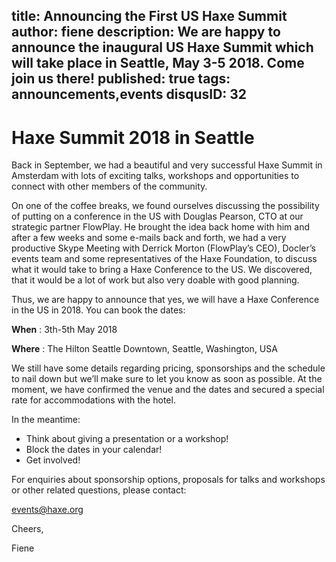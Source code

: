 title: Announcing the First US Haxe Summit
author: fiene
description: We are happy to announce the inaugural US Haxe Summit which will take place in Seattle, May 3-5 2018. Come join us there!
published: true
tags: announcements,events
disqusID: 32
---

# Haxe Summit 2018 in Seattle

Back in September, we had a beautiful and very successful Haxe Summit in Amsterdam with lots of exciting talks,
workshops and opportunities to connect with other members of the community. 

On one of the coffee breaks, we found ourselves discussing the possibility of putting on a conference in the US with Douglas Pearson,
CTO at our strategic partner FlowPlay. He brought the idea back home with him and after a few weeks and some e-mails back and forth,
we had a very productive Skype Meeting with Derrick Morton (FlowPlay’s CEO), Docler’s events team and some representatives of the
Haxe Foundation, to discuss what it would take to bring a Haxe Conference to the US. We discovered, that it would be a lot of work
but also very doable with good planning.

Thus, we are happy to announce that yes, we will have a Haxe Conference in the US in 2018. You can book the dates:

**When** : 3th-5th May 2018

**Where** : The Hilton Seattle Downtown, Seattle, Washington, USA 

We still have some details regarding pricing, sponsorships and the schedule to nail down but we’ll make sure to let you know
as soon as possible. At the moment, we have confirmed the venue and the dates and secured a special rate for accommodations
with the hotel.

In the meantime:

 * Think about giving a presentation or a workshop!
 * Block the dates in your calendar!
 * Get involved!

For enquiries about sponsorship options, proposals for talks and workshops or other related questions, please contact:

events@haxe.org

Cheers,

Fiene
